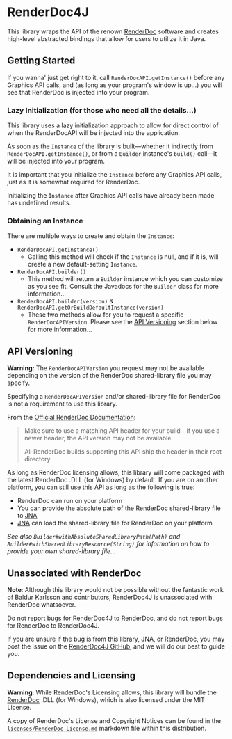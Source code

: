 # RenderDoc4J

This library wraps the API of the renown [RenderDoc]([RenderDoc](https://renderdoc.org))
software and creates high-level abstracted bindings that allow
for users to utilize it in Java.

## Getting Started

If you wanna' just get right to it, call `RenderDocAPI.getInstance()` before any Graphics API calls, and (as long as your program's window is up...) you will see that RenderDoc is injected into your program.

### Lazy Initialization (for those who need all the details...)

This library uses a lazy initialization approach
to allow for direct control of when the RenderDocAPI will be injected into the application.

As soon as the `Instance` of the library is built—whether it indirectly from `RenderDocAPI.getInstance()`, or from a
`Builder` instance's `build()` call—it will be injected into your program.

It is important that you initialize the `Instance` before any Graphics API calls, just as it is somewhat required for
RenderDoc.

Initializing the `Instance` after Graphics API calls have already been made has undefined results.

### Obtaining an Instance

There are multiple ways to create and obtain the `Instance`\:

* `RenderDocAPI.getInstance()`
  * Calling this method will check if the `Instance` is null, and if it is, will create a new default-setting `Instance`.
* `RenderDocAPI.builder()`
  * This method will return a `Builder` instance which you can customize as you see fit. Consult the Javadocs for the `Builder` class for more information...
* `RenderDocAPI.builder(version)` & `RenderDocAPI.getOrBuildDefaultInstance(version)`
  * These two methods allow for you to request a specific `RenderDocAPIVersion`. Please see the [API Versioning](#api-versioning) section below for more information...

## API Versioning

**Warning\:** The `RenderDocAPIVersion` you request may not be available depending on the version of the RenderDoc shared-library file you may specify.

Specifying a `RenderDocAPIVersion` and/or shared-library file for RenderDoc is not a requirement to use this library.

 From the [Official RenderDoc Documentation](https://renderdoc.org/docs/in_application_api.html)\:

 > Make sure to use a matching API header for your build - if you use a newer header, the API version may not be available.
 >
 > All RenderDoc builds supporting this API ship the header in their root directory.

 As long as RenderDoc licensing allows, this library will come packaged with the latest RenderDoc .DLL (for Windows) by default. If you are on another platform, you can still use this API as long as the following is true\:
  
   * RenderDoc can run on your platform
   * You can provide the absolute path of the RenderDoc shared-library file to [JNA](https://github.com/java-native-access/jna)
   * [JNA](https://github.com/java-native-access/jna) can load the shared-library file for RenderDoc on your platform


_See also `Builder#withAbsoluteSharedLibraryPath(Path)` and `Builder#withSharedLibraryResource(String)` for information on how to provide your own shared-library file..._

## Unassociated with RenderDoc

**Note**\: Although this library would not be possible without the fantastic work of Baldur Karlsson and contributors,
RenderDoc4J is unassociated with RenderDoc whatsoever.

Do not report bugs for RenderDoc4J to RenderDoc, and do not report bugs for RenderDoc to RenderDoc4J.

If you are unsure if the bug is from this library, JNA, or RenderDoc, you may post the issue on
the [RenderDoc4J GitHub](https://github.com), and we will do our best to guide you.

## Dependencies and Licensing

**Warning**\: While RenderDoc's Licensing allows, this library will bundle the [RenderDoc](https://renderdoc.org) .DLL (for Windows), which is also
licensed under the MIT License.

A copy of RenderDoc's License and Copyright Notices can be found in the [
`licenses/RenderDoc License.md`](licenses/RenderDoc%20License.md) markdown file within this distribution.